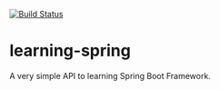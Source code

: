 [![Build Status](https://travis-ci.com/FlavioBrusamolin/learning-spring.svg?branch=master)](https://travis-ci.com/FlavioBrusamolin/learning-spring)
# learning-spring
A very simple API to learning Spring Boot Framework.
